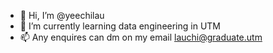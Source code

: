 - 👋 Hi, I’m @yeechilau
- 🌱 I’m currently learning data engineering in UTM
- 📫 Any enquires can dm on my email lauchi@graduate.utm 

<!---
yeechilau/yeechilau is a ✨ special ✨ repository because its `README.md` (this file) appears on your GitHub profile.
You can click the Preview link to take a look at your changes.
--->
